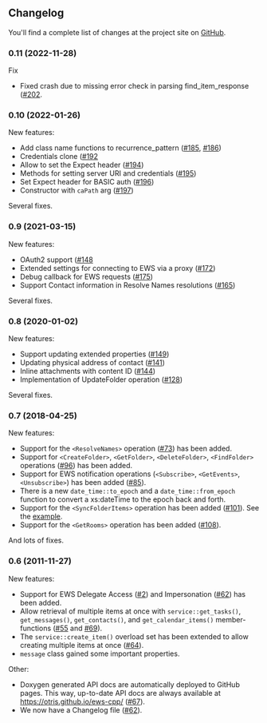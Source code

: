 ## Changelog
You'll find a complete list of changes at the project site on [GitHub](https://github.com/otris/ews-cpp).

### 0.11 (2022-11-28)

Fix
- Fixed crash due to missing error check in parsing find_item_response  ([#202](https://github.com/otris/ews-cpp/pull/202).

### 0.10 (2022-01-26)
New features:
- Add class name functions to recurrence_pattern ([#185](https://github.com/otris/ews-cpp/pull/185), [#186](https://github.com/otris/ews-cpp/pull/186))
- Credentials clone ([#192](https://github.com/otris/ews-cpp/pull/192)
- Allow to set the Expect header ([#194](https://github.com/otris/ews-cpp/pull/194))
- Methods for setting server URI and credentials ([#195](https://github.com/otris/ews-cpp/pull/195))
- Set Expect header for BASIC auth ([#196](https://github.com/otris/ews-cpp/pull/196))
- Constructor with `caPath` arg ([#197](https://github.com/otris/ews-cpp/pull/197))

Several fixes.

### 0.9 (2021-03-15)
New features:
- OAuth2 support ([#148](https://github.com/otris/ews-cpp/issues/148)
- Extended settings for connecting to EWS via a proxy ([#172](https://github.com/otris/ews-cpp/issues/172))
- Debug callback for EWS requests ([#175](https://github.com/otris/ews-cpp/issues/175))
- Support Contact information in Resolve Names resolutions ([#165](https://github.com/otris/ews-cpp/issues/165))

Several fixes.

### 0.8 (2020-01-02)
New features:
- Support updating extended properties ([#149](https://github.com/otris/ews-cpp/issues/142))
- Updating physical address of contact  ([#141](https://github.com/otris/ews-cpp/issues/141))
- Inline attachments with content ID  ([#144](https://github.com/otris/ews-cpp/issues/144))
- Implementation of UpdateFolder operation ([#128](https://github.com/otris/ews-cpp/issues/128))

Several fixes.

### 0.7 (2018-04-25)
New features:
- Support for the `<ResolveNames>` operation ([#73](https://github.com/otris/ews-cpp/issues/73)) has been added.
- Support for `<CreateFolder>`, `<GetFolder>`, `<DeleteFolder>`, `<FindFolder>` operations ([#96](https://github.com/otris/ews-cpp/pull/96)) has been added.
- Support for EWS notification operations (`<Subscribe>`, `<GetEvents>`, `<Unsubscribe>`) has been added ([#85](https://github.com/otris/ews-cpp/pull/85)).
- There is a new `date_time::to_epoch` and a `date_time::from_epoch` function to convert a xs:dateTime to the epoch back and forth.
- Support for the `<SyncFolderItems>` operation has been added ([#101](https://github.com/otris/ews-cpp/pull/101)). See the [example](https://github.com/otris/ews-cpp/blob/master/examples/sync_folder_items.cpp).
- Support for the `<GetRooms>` operation has been added ([#108](https://github.com/otris/ews-cpp/pull/108)).

And lots of fixes.

### 0.6 (2011-11-27)
New features:
- Support for EWS Delegate Access ([#2](https://github.com/otris/ews-cpp/issues/2)) and Impersonation ([#62](https://github.com/otris/ews-cpp/issues/61)) has been added.
- Allow retrieval of multiple items at once with `service::get_tasks()`, `get_messages()`, `get_contacts()`, and `get_calendar_items()` member-functions ([#55](https://github.com/otris/ews-cpp/issues/55) and [#69](https://github.com/otris/ews-cpp/issues/69)).
- The `service::create_item()` overload set has been extended to allow creating multiple items at once ([#64](https://github.com/otris/ews-cpp/issues/64)).
- `message` class gained some important properties.

Other:
- Doxygen generated API docs are automatically deployed to GitHub pages. This way, up-to-date API docs are always available at https://otris.github.io/ews-cpp/ ([#67](https://github.com/otris/ews-cpp/issues/67)).
- We now have a Changelog file ([#62](https://github.com/otris/ews-cpp/issues/62)).
